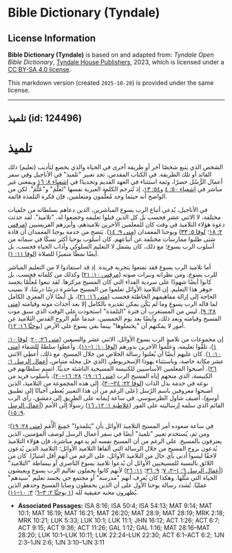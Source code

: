 # Bible Dictionary (Tyndale)

## License Information

**Bible Dictionary (Tyndale)** is based on and adapted from: _Tyndale Open Bible Dictionary_, [Tyndale House Publishers](https://tyndaleopenresources.com/), 2023, which is licensed under a [CC BY-SA 4.0 license](https://creativecommons.org/licenses/by-sa/4.0/legalcode.en).

This markdown version (created `2025-10-20`) is provided under the same license.



--------------------------------

## تلميذ (id: 124496)

تلميذ
=====

الشخص الذي يتبع شخصًا آخر أو طريقة أخرى في الحياة والذي يخضع لتأديب (تعليم) ذلك القائد أو تلك الطريقة. في الكتاب المقدس، نجد تعبير "تلميذ" في الأناجيل وفي سفر أعمال الرُّسُل حصرًا، وثمة استثناء في العهد القديم وتحديدًا في [إشعياء ٨: ١٦](https://ref.ly/Isa8:16) وبمعنى غير مباشر في [إشعياء ٥٠: ٤](https://ref.ly/Isa50:4) و[٥٤: ١٣](https://ref.ly/Isa54:13)، إذ تُترجم الكلمة العبرية نفسها "تَعلَّمَ" و"عَلَّمَ". لكن من الواضح أنه حيثما وجد مُعلِّمون ومتعلمين، فإن فكرة التلمذة قائمة.

في الأناجيل، يُدعى أتباع الرب يسوع المباشرين، الذين دعاهم بسلطاته من خلفيات مختلفة، لا الاثني عشر فحسب بل كل الذين قبلوا تعليمه وخضعوا له، "تلاميذ". لقد حدثت دعوة هؤلاء التلاميذ في وقت كان للمعلمين الآخرين تلاميذهم، وأبرزهم الفريسيين ([مرقس ٢: ١٨](https://ref.ly/Mark2:18)؛ [لوقا ٥: ٣٣](https://ref.ly/Luke5:33)) ويوحنا المعمدان ([متى ٩: ١٤](https://ref.ly/Matt9:14)). يَتضح من خدمة يوحنا المعمدان أن قادة شتى طلبوا ممارسات مختلفة عن أتباعهم. كان أسلوب يوحنا أكثر نسكًا في سماته من أسلوب الرب يسوع؛ مع ذلك، كان يشمل لا التعليم السلوكي وآداب الحياة فحسب، بل أيضًا نمطًا متميزًا للصلاة ([لوقا ١١: ١](https://ref.ly/Luke11:1)).

أما تلاميذ الرب يسوع فقد تمتعوا بتجربة فريدة. إذ قد استفادوا لا من التعليم المباشر للرب يسوع، ومن نظراته ونبرات صوته ([مرقس ١٠: ٢١](https://ref.ly/Mark10:21)) وكذلك من كلماته فحسب، بل كانوا أيضًا شهودًا على سردية الفداء التي كان المسيح مركزها. لقد تبعوا مُعلِّمًا يجسد جوهر هذا التعليم. إن التلاميذ الأوائل تعلموا من المسيح مباشرة درسًا درسًا، لا بسبب الحاجة إلى إزالة مفاهيمهم الخاطئة فحسب ([متى ١٦: ٢١](https://ref.ly/Matt16:21))، بل أيضًا لأن المغزى الكامل لما قاله الرب يسوع وما لم يَكُن يمكن تقديره بالكامل إلا بعد أحداث موته وقيامته ([متى ٢٨: ٩](https://ref.ly/Matt28:9)). ليس من المستغرب أن فترة "التلمذة" استحوذت على الوقت الذي سبق موت المسيح وقيامته وبعد ذلك، وأيضًا بعد يوم الخمسين، عندما علَّم الروح القدس التلاميذ عن أمور لا يمكنهم أن "يحتملوها" بينما بقي يسوع على الأرض ([يوحنَّا ١٦: ١٢](https://ref.ly/John16:12)).

إن مجموعات من تلاميذ الرب يسوع الأوائل، الاثني عشر والسبعين ([متى ٢٦: ٢٠](https://ref.ly/Matt26:20): [لوقا ١٠: ١](https://ref.ly/Luke10:1))، تلقَّوا تعليمه، وعلَّموا الآخرين بدورهم ([لوقا ١٠: ١–١١](https://ref.ly/Luke10:1-Luke10:11))، وأُعطوا سلطةً للشفاء ([متى ١٠: ١](https://ref.ly/Matt10:1)). كان عليهم أيضًا أن يُعلنوا رسالة الخلاص من خلال المسيح. مع ذلك، أُعطِي الاثني عشر مكانة خاصة، وباستثناء يهوذا الإسخريوطي (الذي حل محله متياس، [أعمال الرسل ١: ٢٦](https://ref.ly/Acts1:26))، أصبحوا المعلمين الأساسيين للكنيسة المسيحية الناشئة حديثًا. اتسم سلطانهم في الكنيسة، الذي منحهم إياه المسيح الرب ([متى ١٦: ١٩](https://ref.ly/Matt16:19)؛ [٢٨: ١٦–٢٠](https://ref.ly/Matt28:16-Matt28:20))، بأسلوب فريد من نوعه في خدمة بذل الذات ([لوقا ٢٢: ٢٤–٣٠](https://ref.ly/Luke22:24-Luke22:30)). إلى هذه المجموعة من التلاميذ، الذين أصبحوا معروفين باسم الرُسل (على الرغم من أن هذا التعبير يُعطى أحيانًا إلى تطبيق أوسع)، أُضيف شاول الطرسوسي. في ساعة إيمانه على الطريق إلى دمشق، رأى الرب القائم الذي سلمه إرساليته على الفور ([غلاطية ١: ١٢، ١٦](https://ref.ly/Gal1:12)) رسولًا إلى الأمم ([أعمال الرسل ٩: ١٥](https://ref.ly/Acts9:15)).

في ساعة صعوده أمر المسيح التلاميذ الأوائل بأن "يَتلمذوا" جَمِيعَ ٱلْأُمَمِ ([متى ٢٨: ١٩](https://ref.ly/Matt28:19))؛ ومن ثم، يُستخدم تعبير "تلميذ" أيضًا في سفر أعمال الرسل لوصف المؤمنين، الذين يعترفون بالمسيح. على الرغم من أن المسيح نفسه لم يدعهم مباشرة، فإن هؤلاء التلاميذ يُدعون بروح المسيح من خلال الرسالة التي ألقاها التلاميذ الأوائل؛ التلاميذ الذين يُدعون لاحقًا ليسوا أدنى بأي حال من التلاميذ الأوائل، على الرغم من أنهم أقل امتيازًا. كان من اللائق بالنسبة للمسيحيين الأوائل أن يُدعوا تلاميذ يسوع الناصري أو ببساطة "التلاميذ" ([أعمال الرسل ٦: ١–٢، ٧](https://ref.ly/Acts6:1-Acts6:2)؛ [٩: ٣٦](https://ref.ly/Acts9:36)؛ [١١: ٢٦](https://ref.ly/Acts11:26)) لأنهم كانوا يحملون تعاليم الرب يسوع ويعيشون الحياة التي مثَّلها. وهكذا كان يُعرف أنهم "مدرسة" أو مجتمع حي يجسد تعليم "سيدهم" عمليًا. تُشدد رسالة يوحنا الأول على أن الذين يحفظون وصايا المسيح وحدهم الذين يُظهرون محبة حقيقية لله ([١ يوحنَّا ٢: ٣–٦](https://ref.ly/1John2:3-1John2:6)؛ [٣: ١٠–١١](https://ref.ly/1John3:10-1John3:11)).

* **Associated Passages:** ISA 8:16; ISA 50:4; ISA 54:13; MAT 9:14; MAT 10:1; MAT 16:19; MAT 16:21; MAT 26:20; MAT 28:9; MAT 28:19; MRK 2:18; MRK 10:21; LUK 5:33; LUK 10:1; LUK 11:1; JHN 16:12; ACT 1:26; ACT 6:7; ACT 9:15; ACT 9:36; ACT 11:26; GAL 1:12; GAL 1:16; MAT 28:16–MAT 28:20; LUK 10:1–LUK 10:11; LUK 22:24–LUK 22:30; ACT 6:1–ACT 6:2; 1JN 2:3–1JN 2:6; 1JN 3:10–1JN 3:11

